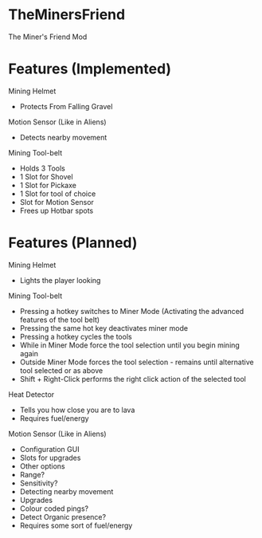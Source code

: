 TheMinersFriend
===============

The Miner's Friend Mod

Features (Implemented)
======================

Mining Helmet
 - Protects From Falling Gravel
 
Motion Sensor (Like in Aliens)
 - Detects nearby movement

Mining Tool-belt
 - Holds 3 Tools
  - 1 Slot for Shovel
  - 1 Slot for Pickaxe
  - 1 Slot for tool of choice
  - Slot for Motion Sensor
 - Frees up Hotbar spots

Features (Planned)
==================

Mining Helmet
 - Lights the player looking

Mining Tool-belt
 - Pressing a hotkey switches to Miner Mode (Activating the advanced features of the tool belt)
  - Pressing the same hot key deactivates miner mode
 - Pressing a hotkey cycles the tools
  - While in Miner Mode force the tool selection until you begin mining again
  - Outside Miner Mode forces the tool selection - remains until alternative tool selected or as above
 - Shift + Right-Click performs the right click action of the selected tool

Heat Detector
 - Tells you how close you are to lava
 - Requires fuel/energy

Motion Sensor (Like in Aliens)
 - Configuration GUI
  - Slots for upgrades
  - Other options
   - Range?
   - Sensitivity?
 - Detecting nearby movement
  - Upgrades
   - Colour coded pings?
   - Detect Organic presence?
 - Requires some sort of fuel/energy
